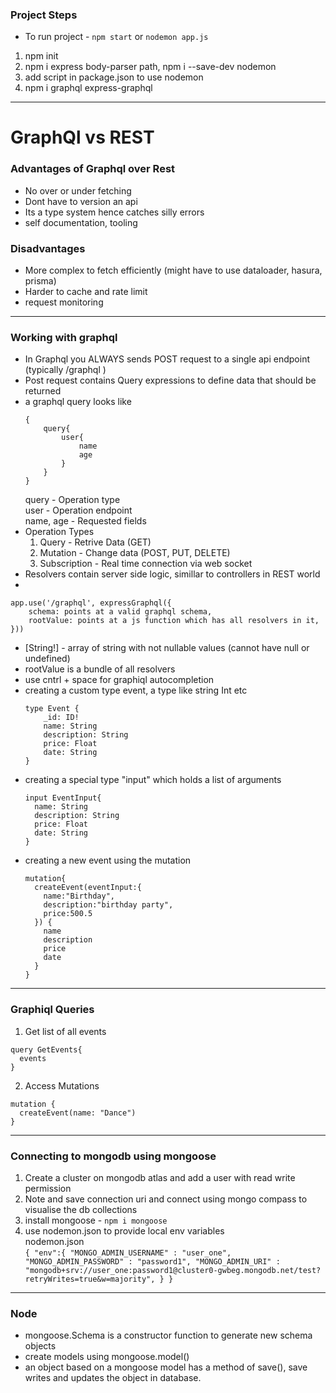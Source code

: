 ### Project Steps 

* To run project - `npm start`  or  `nodemon app.js`
1. npm init
1. npm i express body-parser path, npm i --save-dev nodemon
1. add script in package.json to use nodemon
1. npm i graphql express-graphql

---
# GraphQl vs REST

### Advantages of Graphql over Rest
* No over or under fetching
* Dont have to version an api
* Its a type system hence catches silly errors
* self documentation, tooling

### Disadvantages
* More complex to fetch efficiently (might have to use dataloader, hasura, prisma)
* Harder to cache and rate limit
* request monitoring

---
### Working with graphql
* In Graphql you  ALWAYS sends POST request to a single api endpoint (typically /graphql )
* Post request contains Query expressions to define data that should be returned
* a graphql query looks like
	``` 
	{
		query{
			user{
				name
				age
			}
		}
	}
	```
	query - Operation type  
	user - Operation endpoint  
	name, age - Requested fields
* Operation Types
	1. Query - Retrive Data (GET)
	2. Mutation - Change data (POST, PUT, DELETE)
	3. Subscription - Real time connection via web socket
* Resolvers contain server side logic, simillar to controllers in REST world
* 
```
app.use('/graphql', expressGraphql({
    schema: points at a valid graphql schema,
    rootValue: points at a js function which has all resolvers in it,
}))
```
* [String!] - array of string with not nullable values (cannot have null or undefined)
* rootValue is a bundle of all resolvers
* use cntrl + space for graphiql autocompletion
* creating a custom type event, a type like string Int etc   
	```
  type Event {
		_id: ID!
		name: String
		description: String
		price: Float
		date: String
	}
  ```
* creating a special type "input" which holds a list of arguments   
  ```
  input EventInput{
    name: String
    description: String
    price: Float
    date: String
  }
  ```
* creating a new event using the mutation
  ```
  mutation{
    createEvent(eventInput:{
      name:"Birthday",
      description:"birthday party",
      price:500.5
    }) {
      name
      description
      price
      date
    }
  }
  ```


---
### Graphiql Queries

1. Get list of all events
```
query GetEvents{
  events
}
```
2. Access Mutations
```
mutation {
  createEvent(name: "Dance")
}
```

---
### Connecting to mongodb using mongoose
1. Create a cluster on mongodb atlas and add a user with read write permission
2. Note and save connection uri and connect using mongo compass to visualise the db collections
3. install mongoose - `npm i mongoose`
4. use nodemon.json to provide local env variables   
nodemon.json   
`
{
  "env":{
    "MONGO_ADMIN_USERNAME" : "user_one",
    "MONGO_ADMIN_PASSWORD" : "password1",
    "MONGO_ADMIN_URI" : "mongodb+srv://user_one:password1@cluster0-gwbeg.mongodb.net/test?retryWrites=true&w=majority",
  }
}
`

---
### Node
* mongoose.Schema is a constructor function to generate new schema objects
* create models using mongoose.model()
* an object based on a mongoose model has a method of save(), save writes and updates the object in database.